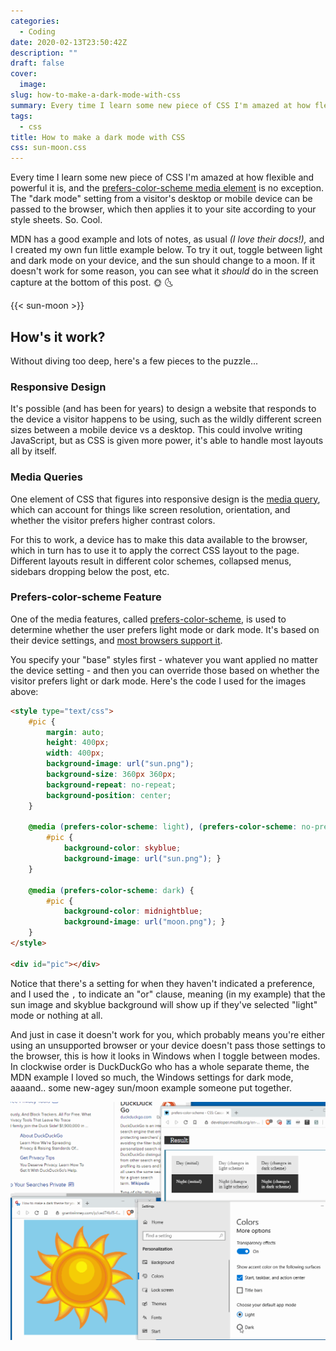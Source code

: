 ```yaml
---
categories:
  - Coding
date: 2020-02-13T23:50:42Z
description: ""
draft: false
cover:
  image:
slug: how-to-make-a-dark-mode-with-css
summary: Every time I learn some new piece of CSS I'm amazed at how flexible and powerful it is. Like how easy it is to tailor your site for your visitor's "dark mode" preference!
tags:
  - css
title: How to make a dark mode with CSS
css: sun-moon.css
---
```

Every time I learn some new piece of CSS I'm amazed at how flexible and powerful it is, and the [prefers-color-scheme media element](https://developer.mozilla.org/en-US/docs/Web/CSS/@media/prefers-color-scheme) is no exception. The "dark mode" setting from a visitor's desktop or mobile device can be passed to the browser, which then applies it to your site according to your style sheets. So. Cool.

MDN has a good example and lots of notes, as usual _(I love their docs!),_ and I created my own fun little example below. To try it out, toggle between light and dark mode on your device, and the sun should change to a moon. If it doesn't work for some reason, you can see what it _should_ do in the screen capture at the bottom of this post. 🌞 🌜

{{< sun-moon >}}

## How's it work?

Without diving too deep, here's a few pieces to the puzzle...

### Responsive Design

It's possible (and has been for years) to design a website that responds to the device a visitor happens to be using, such as the wildly different screen sizes between a mobile device vs a desktop. This could involve writing JavaScript, but as CSS is given more power, it's able to handle most layouts all by itself.

### Media Queries

One element of CSS that figures into responsive design is the [media query](https://developer.mozilla.org/en-US/docs/Web/CSS/Media_Queries), which can account for things like screen resolution, orientation, and whether the visitor prefers higher contrast colors.

For this to work, a device has to make this data available to the browser, which in turn has to use it to apply the correct CSS layout to the page. Different layouts result in different color schemes, collapsed menus, sidebars dropping below the post, etc.

### Prefers-color-scheme Feature

One of the media features, called [prefers-color-scheme](https://developer.mozilla.org/en-US/docs/Web/CSS/@media/prefers-color-scheme), is used to determine whether the user prefers light mode or dark mode. It's based on their device settings, and [most browsers support it](https://caniuse.com/#feat=prefers-color-scheme).

You specify your "base" styles first - whatever you want applied no matter the device setting - and then you can override those based on whether the visitor prefers light or dark mode. Here's the code I used for the images above:

```html
<style type="text/css">
    #pic {
        margin: auto;
        height: 400px;
        width: 400px;
        background-image: url("sun.png");
        background-size: 360px 360px;
        background-repeat: no-repeat;
		background-position: center;
    }

    @media (prefers-color-scheme: light), (prefers-color-scheme: no-preference) {
        #pic {
            background-color: skyblue;
            background-image: url("sun.png"); }
    }

    @media (prefers-color-scheme: dark) {
        #pic {
            background-color: midnightblue;
            background-image: url("moon.png"); }
    }
</style>

<div id="pic"></div>
```

Notice that there's a setting for when they haven't indicated a preference, and I used the `,` to indicate an "or" clause, meaning (in my example) that the sun image and skyblue background will show up if they've selected "light" mode or nothing at all.

And just in case it doesn't work for you, which probably means you're either using an unsupported browser or your device doesn't pass those settings to the browser, this is how it looks in Windows when I toggle between modes. In clockwise order is DuckDuckGo who has a whole separate theme, the MDN example I loved so much, the Windows settings for dark mode, aaaand.. some new-agey sun/moon example someone put together.

![](dark-scheme.gif)
